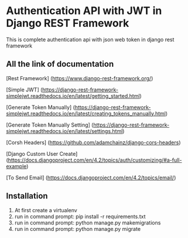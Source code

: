 # Authentication API with JWT in Django REST Framework
 This is complete authentication api with json web token in django rest framework

## All the link of documentation

[Rest Framework] (https://www.django-rest-framework.org/)

[Simple JWT] (https://django-rest-framework-simplejwt.readthedocs.io/en/latest/getting_started.html)

[Generate Token Manually] (https://django-rest-framework-simplejwt.readthedocs.io/en/latest/creating_tokens_manually.html)

[Generate Token Manually Setting] (https://django-rest-framework-simplejwt.readthedocs.io/en/latest/settings.html)

[Corsh Headers] (https://github.com/adamchainz/django-cors-headers)

[Django Custom User Create] (https://docs.djangoproject.com/en/4.2/topics/auth/customizing/#a-full-example)


[To Send Email] (https://docs.djangoproject.com/en/4.2/topics/email/)


## Installation
1) At first create a virtualenv
2) run in command prompt: pip install -r requirements.txt
3) run in command prompt: python manage.py makemigrations
4) run in command prompt: python manage.py migrate
